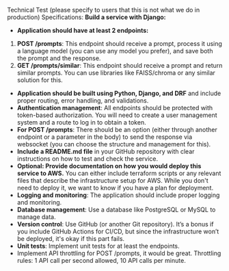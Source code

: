 Technical Test (please specify to users that this is not what we do in production)
Specifications:
**Build a service with Django:**
- **Application should have at least 2 endpoints:**
1. **POST /prompts**: This endpoint should receive a prompt, process it using a language model (you can use any model you prefer), and save both the prompt and the response.
2. **GET /prompts/similar**: This endpoint should receive a prompt and return similar prompts. You can use libraries like FAISS/chroma or any similar solution for this.
- **Application should be built using Python, Django, and DRF** and include proper routing, error handling, and validations.
- **Authentication management**: All endpoints should be protected with token-based authorization. You will need to create a user management system and a route to log in to obtain a token.
- **For POST /prompts**: There should be an option (either through another endpoint or a parameter in the body) to send the response via websocket (you can choose the structure and management for this).
- **Include a README.md file** in your GitHub repository with clear instructions on how to test and check the service.
- **Optional: Provide documentation on how you would deploy this service to AWS.** You can either include terraform scripts or any relevant files that describe the infrastructure setup for AWS. While you don't need to deploy it, we want to know if you have a plan for deployment.
- **Logging and monitoring**: The application should include proper logging and monitoring.
- **Database management**: Use a database like PostgreSQL or MySQL to manage data.
- **Version control**: Use GitHub (or another Git repository). It’s a bonus if you include GitHub Actions for CI/CD, but since the infrastructure won’t be deployed, it's okay if this part fails.
- **Unit tests**: Implement unit tests for at least the endpoints.
- Implement API throttling for POST /prompts, it would be great. Throttling rules: 1 API call per second allowed, 10 API calls per minute.